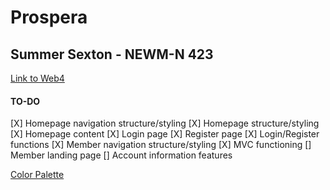 # Prospera

## Summer Sexton - NEWM-N 423

[Link to Web4](https://in-info-web4.informatics.iupui.edu/~sarsexto/N423/prospera/)

#### TO-DO

[X] Homepage navigation structure/styling
[X] Homepage structure/styling
[X] Homepage content
[X] Login page
[X] Register page
[X] Login/Register functions
[X] Member navigation structure/styling
[X] MVC functioning
[] Member landing page
[] Account information features

[Color Palette](https://coolors.co/0e34a0-041f6b-b4c6f8-6a041d-fb5607)
